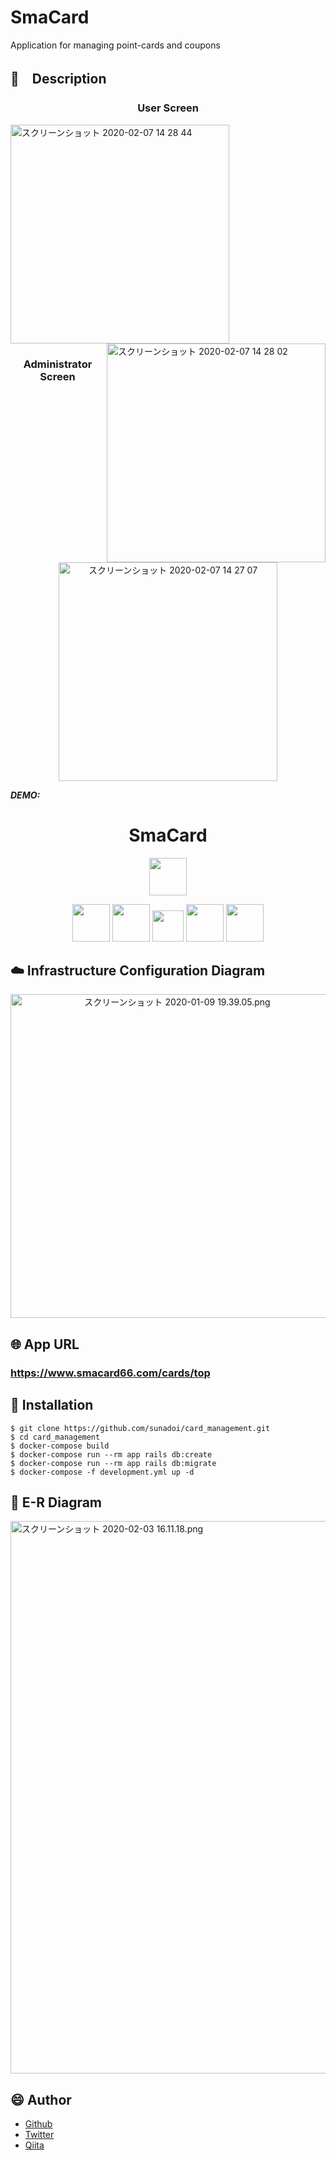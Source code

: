 # SmaCard
Application for managing point-cards and coupons

## :memo:　Description


<h3 align="center">User Screen</h3>

<p>
  <img width="350" alt="スクリーンショット 2020-02-07 14 28 44" src="https://user-images.githubusercontent.com/57832553/74003545-4d6bb000-49b6-11ea-961b-704dd43f57b2.png">
  <img width="350" align="right" alt="スクリーンショット 2020-02-07 14 28 02" src="https://user-images.githubusercontent.com/57832553/74003543-4c3a8300-49b6-11ea-82f6-915ec2a6e3dd.png">
</p>

<h3 align="center">Administrator Screen</h3>
<p align="center">
<img width="350" alt="スクリーンショット 2020-02-07 14 27 07" src="https://user-images.githubusercontent.com/57832553/74003540-49d82900-49b6-11ea-99f5-3ab0209a2017.png">
</p>

***DEMO:***


<h1 align="center">SmaCard</h1>
<p align="center">
<a href="https://guides.rubyonrails.org/"><img src="https://qiita-image-store.s3.ap-northeast-1.amazonaws.com/0/543133/7a6c27cd-09cb-b9e7-7b1b-1cb56dfbee0c.png" height="60px;" /></a>
</p>
<p align="center">
<a href="http://haml.info/"><img src="https://user-images.githubusercontent.com/57832553/74001312-78520600-49ae-11ea-9f29-33f42bd75df4.png" height="60px;" /></a>
<a href="https://sass-lang.com/styleguide/brand"><img src="https://user-images.githubusercontent.com/57832553/73996999-a29cc700-49a0-11ea-8f87-2ce847edfeea.png" height="60px;" /></a>
<a href="https://jquery.com/"><img src="https://user-images.githubusercontent.com/57832553/73933784-96712500-4920-11ea-974f-23b73e2c6113.png" height="50px;" /></a>
<a href="https://docs.docker.com/"><img src="https://user-images.githubusercontent.com/57832553/73936026-3cbf2980-4925-11ea-97b2-274bd60a8fb5.png" height="60px;" /></a>
<a href="https://aws.amazon.com/jp/aws-jp-introduction/aws-jp-webinar-service-cut/"><img src="https://user-images.githubusercontent.com/57832553/73935917-fec20580-4924-11ea-9b42-36715e8d4ede.png" height="60px;" /></a>
</p>

## :cloud: Infrastructure Configuration Diagram
<p align="center">
<img width="518" alt="スクリーンショット 2020-01-09 19.39.05.png" src="https://qiita-image-store.s3.ap-northeast-1.amazonaws.com/0/543133/9fdc0354-dc5c-4c13-3ecb-cd43976926e1.png">
</p>

## :globe_with_meridians: App URL

### **https://www.smacard66.com/cards/top**  


## :speech_balloon: Installation

```
$ git clone https://github.com/sunadoi/card_management.git
$ cd card_management
$ docker-compose build
$ docker-compose run --rm app rails db:create
$ docker-compose run --rm app rails db:migrate
$ docker-compose -f development.yml up -d
```


## :eyes: E-R Diagram

<img width="884" alt="スクリーンショット 2020-02-03 16.11.18.png" src="https://qiita-image-store.s3.ap-northeast-1.amazonaws.com/0/543133/7dace54c-a636-d9f4-4c05-68fc6f1791a4.png">


## :smile: Author
- <a href="https://github.com/sunadoi/card_management">Github</a>
- <a href="https://twitter.com/suna_tech">Twitter</a>
- <a href="https://qiita.com/y-suna">Qiita</a>
